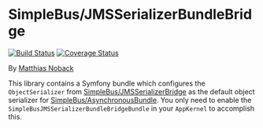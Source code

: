 # SimpleBus/JMSSerializerBundleBridge

[![Build Status](https://travis-ci.org/SimpleBus/JMSSerializerBundleBridge.svg?branch=master)](https://travis-ci.org/SimpleBus/JMSSerializerBundleBridge) [![Coverage Status](https://coveralls.io/repos/SimpleBus/JMSSerializerBundleBridge/badge.svg)](https://coveralls.io/r/SimpleBus/JMSSerializerBundleBridge)

By [Matthias Noback](http://php-and-symfony.matthiasnoback.nl/)

This library contains a Symfony bundle which configures the `ObjectSerializer` from
[SimpleBus/JMSSerializerBridge](https://github.com/SimpleBus/JMSSerializerBridge) as the default object serializer for
[SimpleBus/AsynchronousBundle](https://github.com/SimpleBus/AsynchronousBundle). You only need to enable the
`SimpleBusJMSSerializerBundleBridgeBundle` in your `AppKernel` to accomplish this.
